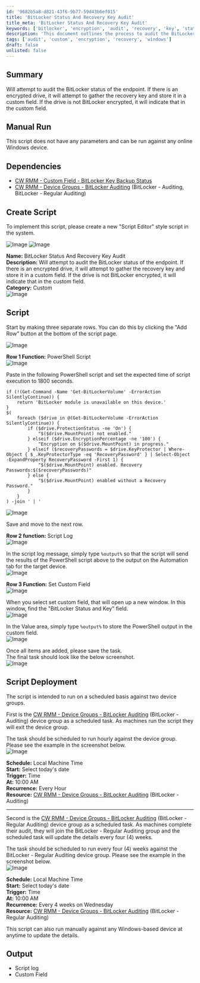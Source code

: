 ```yaml
---
id: '9682b5a8-d821-43f6-9b77-59d43b6ef015'
title: 'BitLocker Status And Recovery Key Audit'
title_meta: 'BitLocker Status And Recovery Key Audit'
keywords: ['bitlocker', 'encryption', 'audit', 'recovery', 'key', 'status', 'windows']
description: 'This document outlines the process to audit the BitLocker status of endpoints. It details how to gather recovery keys for encrypted drives and store the results in a custom field, along with instructions for manual and scheduled script execution.'
tags: ['audit', 'custom', 'encryption', 'recovery', 'windows']
draft: false
unlisted: false
---
```

## Summary

Will attempt to audit the BitLocker status of the endpoint. If there is an encrypted drive, it will attempt to gather the recovery key and store it in a custom field. If the drive is not BitLocker encrypted, it will indicate that in the custom field.

## Manual Run

This script does not have any parameters and can be run against any online Windows device.

## Dependencies

- [CW RMM - Custom Field - BitLocker Key Backup Status](https://proval.itglue.com/DOC-5078775-12878969)
- [CW RMM - Device Groups - BitLocker Auditing](https://proval.itglue.com/DOC-5078775-12878973) (BitLocker - Auditing, BitLocker - Regular Auditing)

## Create Script

To implement this script, please create a new "Script Editor" style script in the system.

![Image](../../../static/img/BitLocker-Status-and-Recovery-Key-Audit/image_4.png)
![Image](../../../static/img/BitLocker-Status-and-Recovery-Key-Audit/image_5.png)

**Name:** BitLocker Status And Recovery Key Audit  
**Description:** Will attempt to audit the BitLocker status of the endpoint. If there is an encrypted drive, it will attempt to gather the recovery key and store it in a custom field. If the drive is not BitLocker encrypted, it will indicate that in the custom field.  
**Category:** Custom  
![Image](../../../static/img/BitLocker-Status-and-Recovery-Key-Audit/image_6.png)

## Script

Start by making three separate rows. You can do this by clicking the "Add Row" button at the bottom of the script page.

![Image](../../../static/img/BitLocker-Status-and-Recovery-Key-Audit/image_7.png)

**Row 1 Function:** PowerShell Script  
![Image](../../../static/img/BitLocker-Status-and-Recovery-Key-Audit/image_8.png)

Paste in the following PowerShell script and set the expected time of script execution to 1800 seconds.

```
if (!(Get-Command -Name 'Get-BitLockerVolume' -ErrorAction SilentlyContinue)) {
    return 'BitLocker module is unavailable on this device.'
}
$(
    foreach ($drive in @(Get-BitLockerVolume -ErrorAction SilentlyContinue)) {
        if ($drive.ProtectionStatus -ne 'On') {
            "$($drive.MountPoint) not enabled."
        } elseif ($drive.EncryptionPercentage -ne '100') {
            "Encryption on $($drive.MountPoint) in progress."
        } elseif ($recoveryPasswords = $drive.KeyProtector | Where-Object { $_.KeyProtectorType -eq 'RecoveryPassword' } | Select-Object -ExpandProperty RecoveryPassword -First 1) {
            "$($drive.MountPoint) enabled. Recovery Passwords:$($recoveryPasswords)"
        } else {
            "$($drive.MountPoint) enabled without a Recovery Password."
        }
    }
) -join ' | '
```

![Image](../../../static/img/BitLocker-Status-and-Recovery-Key-Audit/image_9.png)

Save and move to the next row.

**Row 2 function:** Script Log  
![Image](../../../static/img/BitLocker-Status-and-Recovery-Key-Audit/image_10.png)

In the script log message, simply type `%output%` so that the script will send the results of the PowerShell script above to the output on the Automation tab for the target device.  
![Image](../../../static/img/BitLocker-Status-and-Recovery-Key-Audit/image_11.png)

**Row 3 Function:** Set Custom Field  
![Image](../../../static/img/BitLocker-Status-and-Recovery-Key-Audit/image_12.png)

When you select set custom field, that will open up a new window. In this window, find the "BitLocker Status and Key" field.  
![Image](../../../static/img/BitLocker-Status-and-Recovery-Key-Audit/image_13.png)

In the Value area, simply type `%output%` to store the PowerShell output in the custom field.  
![Image](../../../static/img/BitLocker-Status-and-Recovery-Key-Audit/image_14.png)

Once all items are added, please save the task.  
The final task should look like the below screenshot.  
![Image](../../../static/img/BitLocker-Status-and-Recovery-Key-Audit/image_15.png)

## Script Deployment

The script is intended to run on a scheduled basis against two device groups.

First is the [CW RMM - Device Groups - BitLocker Auditing](https://proval.itglue.com/DOC-5078775-12878973) (BitLocker - Auditing) device group as a scheduled task. As machines run the script they will exit the device group.

The task should be scheduled to run hourly against the device group. Please see the example in the screenshot below.  
![Image](../../../static/img/BitLocker-Status-and-Recovery-Key-Audit/image_16.png)

**Schedule:** Local Machine Time  
**Start:** Select today's date  
**Trigger:** Time  
**At:** 10:00 AM  
**Recurrence:** Every Hour  
**Resource:** [CW RMM - Device Groups - BitLocker Auditing](https://proval.itglue.com/DOC-5078775-12878973) (BitLocker - Auditing)

---

Second is the [CW RMM - Device Groups - BitLocker Auditing](https://proval.itglue.com/DOC-5078775-12878973) (BitLocker - Regular Auditing) device group as a scheduled task. As machines complete their audit, they will join the BitLocker - Regular Auditing group and the scheduled task will update the details every four (4) weeks.

The task should be scheduled to run every four (4) weeks against the BitLocker - Regular Auditing device group. Please see the example in the screenshot below.  
![Image](../../../static/img/BitLocker-Status-and-Recovery-Key-Audit/image_17.png)

**Schedule:** Local Machine Time  
**Start:** Select today's date  
**Trigger:** Time  
**At:** 10:00 AM  
**Recurrence:** Every 4 weeks on Wednesday  
**Resource:** [CW RMM - Device Groups - BitLocker Auditing](https://proval.itglue.com/DOC-5078775-12878973) (BitLocker - Regular Auditing)

This script can also run manually against any Windows-based device at anytime to update the details.

## Output

- Script log
- Custom Field






